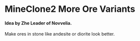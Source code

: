 # MineClone2 More Ore Variants
#### Idea by Zhe Leader of Novvelia.
Make ores in stone like andesite or diorite look better.
